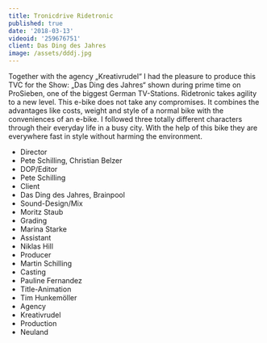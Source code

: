 ```yaml
---
title: Tronicdrive Ridetronic
published: true
date: '2018-03-13'
videoid: '259676751'
client: Das Ding des Jahres
image: /assets/dddj.jpg
---
```

Together with the agency „Kreativrudel“ I had the pleasure to produce this TVC for the Show: „Das Ding des Jahres“ shown during prime time on ProSieben, one of the biggest German TV-Stations. 
Ridetronic takes agility to a new level. This e-bike does not take any compromises. It combines the advantages like costs, weight and style of a normal bike with the conveniences of an e-bike. I followed three totally different characters through their everyday life in a busy city. With the help of this bike they are everywhere fast in style without harming the environment. 

* Director
* Pete Schilling, Christian Belzer
* DOP/Editor
* Pete Schilling
* Client
* Das Ding des Jahres, Brainpool
* Sound-Design/Mix
* Moritz Staub
* Grading
* Marina Starke
* Assistant
* Niklas Hill
* Producer
* Martin Schilling
* Casting
* Pauline Fernandez
* Title-Animation
* Tim Hunkemöller
* Agency
* Kreativrudel
* Production
* Neuland

